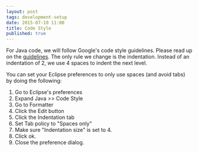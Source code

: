 ```yaml
---
layout: post
tags: development-setup
date: 2015-07-10 11:00
title: Code Style
published: true
---
```


For Java code, we will follow Google's code style guidelines. Please read up on the [guidelines](http://google.github.io/styleguide/javaguide.html). The only rule we change is the indentation. Instead of an indentation of 2, we use 4 spaces to indent the next level. 

You can set your Eclipse preferences to only use spaces (and avoid tabs) by doing the following:

1. Go to Eclipse's preferences
1. Expand Java >> Code Style
1. Go to Formatter
1. Click the Edit button
1. Click the Indentation tab
1. Set Tab policy to "Spaces only"
1. Make sure "Indentation size" is set to 4.
1. Click ok.
1. Close the preference dialog.

